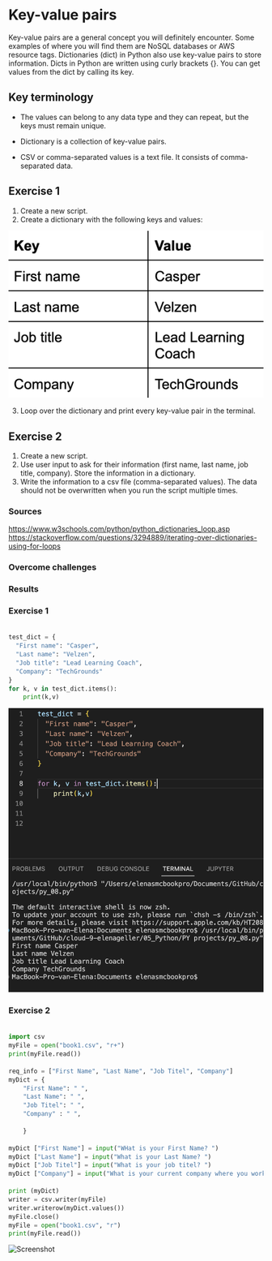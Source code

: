# Key-value pairs
 
Key-value pairs are a general concept you will definitely encounter. Some examples of where you will find them are NoSQL databases or AWS resource tags. Dictionaries (dict) in Python also use key-value pairs to store information.
Dicts in Python are written using curly brackets {}. You can get values from the dict by calling its key. 

## Key terminology

* The values can belong to any data type and they can repeat, but the keys must remain unique.

* Dictionary is a collection of key-value pairs.

* CSV or comma-separated values is a text file. It consists of comma-separated data.

## Exercise 1

1. Create a new script.
2. Create a dictionary with the following keys and values:

![Screenshot](https://github.com/Techgrounds-Cloud-9/cloud-9-elenageller/blob/main/00_includes/Python/py-08-01.png)

3. Loop over the dictionary and print every key-value pair in the terminal.

## Exercise 2

1. Create a new script.
2. Use user input to ask for their information (first name, last name, job title, company). Store the information in a dictionary.
3. Write the information to a csv file (comma-separated values). The data should not be overwritten when you run the script multiple times.


### Sources

https://www.w3schools.com/python/python_dictionaries_loop.asp
https://stackoverflow.com/questions/3294889/iterating-over-dictionaries-using-for-loops

### Overcome challenges

### Results

### Exercise 1

``` python

test_dict = {
  "First name": "Casper",
  "Last name": "Velzen",
  "Job title": "Lead Learning Coach",
  "Company": "TechGrounds"
}
for k, v in test_dict.items():
    print(k,v)
```

![Screenshot](https://github.com/Techgrounds-Cloud-9/cloud-9-elenageller/blob/main/00_includes/Python/PY-08-02.png)


### Exercise 2

``` python

import csv
myFile = open("book1.csv", "r+")
print(myFile.read())

req_info = ["First Name", "Last Name", "Job Titel", "Company"] 
myDict = {
    "First Name": " ",
    "Last Name": " ",
    "Job Titel": " ",
    "Company" : " ",

    }

myDict ["First Name"] = input("WHat is your First Name? ")
myDict ["Last Name"] = input("What is your Last Name? ")
myDict ["Job Titel"] = input("What is your job titel? ")
myDict ["Company"] = input("What is your current company where you work?")

print (myDict) 
writer = csv.writer(myFile)
writer.writerow(myDict.values())
myFile.close()
myFile = open("book1.csv", "r")
print(myFile.read())

```

![Screenshot]()